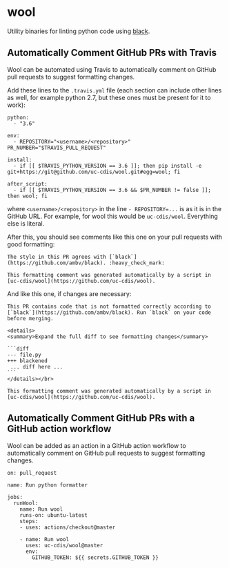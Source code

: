 # wool

Utility binaries for linting python code using [black](https://github.com/ambv/black).

## Automatically Comment GitHub PRs with Travis

Wool can be automated using Travis to automatically comment on GitHub pull
requests to suggest formatting changes.

Add these lines to the `.travis.yml` file (each section can include other lines
as well, for example python 2.7, but these ones must be present for it to
work):
```
python:
  - "3.6"

env:
  - REPOSITORY="<username>/<repository>" PR_NUMBER="$TRAVIS_PULL_REQUEST"

install:
  - if [[ $TRAVIS_PYTHON_VERSION == 3.6 ]]; then pip install -e git+https://git@github.com/uc-cdis/wool.git#egg=wool; fi

after_script:
  - if [[ $TRAVIS_PYTHON_VERSION == 3.6 && $PR_NUMBER != false ]]; then wool; fi
```
where `<username>/<repository>` in the line `- REPOSITORY=...` is as it is in
the GitHub URL. For example, for wool this would be `uc-cdis/wool`. Everything
else is literal.

After this, you should see comments like this one on your pull requests with good formatting:
```
The style in this PR agrees with [`black`](https://github.com/ambv/black). :heavy_check_mark:

This formatting comment was generated automatically by a script in [uc-cdis/wool](https://github.com/uc-cdis/wool).
```
And like this one, if changes are necessary:
````
This PR contains code that is not formatted correctly according to [`black`](https://github.com/ambv/black). Run `black` on your code before merging.

<details>
<summary>Expand the full diff to see formatting changes</summary>

```diff
--- file.py
+++ blackened
 ... diff here ...
```
</details></br>

This formatting comment was generated automatically by a script in [uc-cdis/wool](https://github.com/uc-cdis/wool).
````

## Automatically Comment GitHub PRs with a GitHub action workflow


Wool can be added as an action in a GitHub action workflow to automatically comment on GitHub pull
requests to suggest formatting changes.

```
on: pull_request

name: Run python formatter

jobs:
  runWool:
    name: Run wool
    runs-on: ubuntu-latest
    steps:
    - uses: actions/checkout@master

    - name: Run wool
      uses: uc-cdis/wool@master
      env:
        GITHUB_TOKEN: ${{ secrets.GITHUB_TOKEN }}
```

